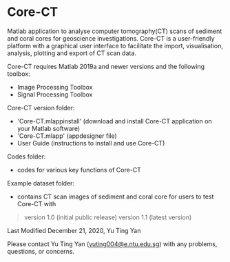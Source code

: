 # Core-CT

Matlab application to analyse computer tomography(CT) scans of sediment and coral cores for geoscience investigations. Core-CT is a user-friendly platform with a graphical user interface to facilitate the import, visualisation, analysis, plotting and export of CT scan data.

Core-CT requires Matlab 2019a and newer versions and the following toolbox:
  - Image Processing Toolbox
  - Signal Processing Toolbox


Core-CT version folder:
* 'Core-CT.mlappinstall' (download and install Core-CT application on your Matlab software)
* 'Core-CT.mlapp' (appdesigner file)
* User Guide (instructions to install and use Core-CT)


Codes folder: 
* codes for various key functions of Core-CT

Example dataset folder: 
* contains CT scan images of sediment and coral core for users to test Core-CT with 


> version 1.0 (initial public release)
> version 1.1 (latest version)

Last Modified December 21, 2020, Yu Ting Yan



Please contact Yu Ting Yan (yuting004@e.ntu.edu.sg) with any problems, questions, or concerns.

